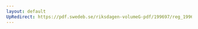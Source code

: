 ```yaml
---
layout: default
UpRedirect: https://pdf.swedeb.se/riksdagen-volumeG-pdf/199697/reg_199697/reg_199697_0307.pdf
---
```

